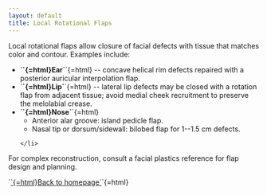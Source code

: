 ```yaml
---
layout: default
title: Local Rotational Flaps
---
```

<p>
Local rotational flaps allow closure of facial defects with tissue that matches color and contour. Examples include:
</p>
<ul>
<li>
`<strong>`{=html}Ear`</strong>`{=html} -- concave helical rim defects repaired with a posterior auricular interpolation flap.
</li>
<li>
`<strong>`{=html}Lip`</strong>`{=html} -- lateral lip defects may be closed with a rotation flap from adjacent tissue; avoid medial cheek recruitment to preserve the melolabial crease.
</li>
<li>
`<strong>`{=html}Nose`</strong>`{=html}
<ul>
<li>
Anterior alar groove: island pedicle flap.
</li>
<li>
Nasal tip or dorsum/sidewall: bilobed flap for 1--1.5 cm defects.
</li>
</ul>

    </li>

</ul>
<p>
For complex reconstruction, consult a facial plastics reference for flap design and planning.
</p>
<p>
`<a href="index.html">`{=html}Back to homepage`</a>`{=html}
</p>
